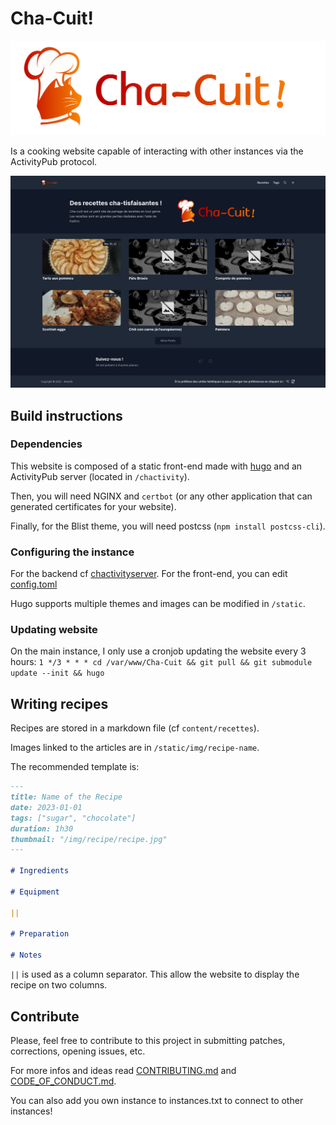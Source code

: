 # Cha-Cuit!

![](static/logo.png)

Is a cooking website capable of interacting with other instances via the ActivityPub protocol.

![](static/screenshot.png)

## Build instructions

### Dependencies

This website is composed of a static front-end made with [hugo](https://gohugo.io/installation/linux/) and
an ActivityPub server (located in `/chactivity`).

Then, you will need NGINX and `certbot` (or any other application that can generated certificates for your website).

Finally, for the Blist theme, you will need postcss (`npm install postcss-cli`).

### Configuring the instance

For the backend cf [chactivityserver](/chactivityserver/README.md).
For the front-end, you can edit [config.toml](/config.toml)

Hugo supports multiple themes and images can be modified in `/static`.

### Updating website

On the main instance, I only use a cronjob updating the website every 3 hours:
`1 */3 * * * cd /var/www/Cha-Cuit && git pull && git submodule update --init && hugo`

## Writing recipes

Recipes are stored in a markdown file (cf `content/recettes`).

Images linked to the articles are in `/static/img/recipe-name`.

The recommended template is:

```md
---
title: Name of the Recipe
date: 2023-01-01
tags: ["sugar", "chocolate"]
duration: 1h30
thumbnail: "/img/recipe/recipe.jpg"
---

# Ingredients

# Equipment

||

# Preparation

# Notes
```

`||` is used as a column separator. This allow the website to display the recipe on two columns.


## Contribute

Please, feel free to contribute to this project in submitting patches, corrections, opening issues, etc.

For more infos and ideas read [CONTRIBUTING.md](/CONTRIBUTING.md) and [CODE_OF_CONDUCT.md](/CODE_OF_CONDUCT.md).

You can also add you own instance to instances.txt to connect to other instances!